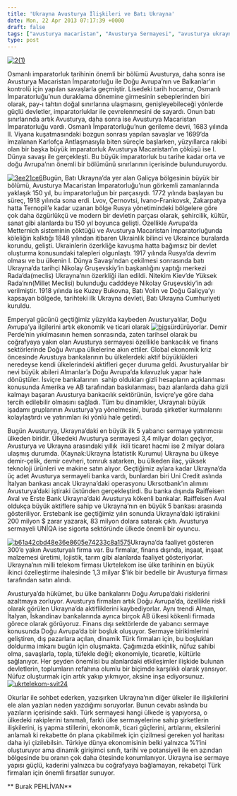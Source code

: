 ```yaml
---
title: 'Ukrayna Avusturya İlişkileri ve Batı Ukrayna'
date: Mon, 22 Apr 2013 07:17:39 +0000
draft: false
tags: ["avusturya macaristan", "Avusturya Sermayesi", "avusturya ukrayna ilişkileri", "Batı Volin", "Bukovna", "Dış Ticaret", "Ekonomi", "Galiçya", "Metternich Sistemi", "Nikolay Gruşevskiy", "osmanlı imparatorluğu", "Raiffeisen aval", "Tarih", "Ukrayna", "Ukrayna Dış İlişkileri", "Ukrayna yabancı sermaye", "ukrtelekom", "Uluslarası İlişkiler", "Zakarpatya"]
type: post
---
```


[![2(1)](http://burakpehlivan.org/wp-content/uploads/2013/04/21.jpg)](http://burakpehlivan.org/1381/ukrayna-avusturya-iliskileri-ve-bati-ukrayna/attachment/21/)

Osmanlı imparatorluk tarihinin önemli bir bölümü Avusturya, daha sonra ise Avusturya Macaristan İmparatorluğu ile Doğu Avrupa’nın ve Balkanlar’ın kontrolü için yapılan savaşlarla geçmiştir. Lisedeki tarih hocamız, Osmanlı İmparatorluğu’nun duraklama dönemine girmesinin sebeplerinden biri olarak, pay-ı tahtın doğal sınırlarına ulaşmasını, genişleyebileceği yönlerde güçlü devletler, imparatorluklar ile çevrelenmesini de sayardı. Onun batı sınırlarında artık Avusturya, daha sonra ise Avusturya Macaristan İmparatorluğu vardı. Osmanlı İmparatorluğu’nun gerileme devri, 1683 yılında II. Viyana kuşatmasındaki bozgun sonrası yapılan savaşlar ve 1699’da imzalanan Karlofça Antlaşmasıyla biten süreçle başlarken, yüzyıllarca rakibi olan bir başka büyük imparatorluk Avusturya Macaristan’ın çöküşü ise I. Dünya savaşı ile gerçekleşti. Bu büyük imparatorluk bu tarihe kadar orta ve doğu Avrupa’nın önemli bir bölümünü sınırlarının içerisinde bulunduruyordu.

[![3ee21ce6](http://burakpehlivan.org/wp-content/uploads/2013/04/3ee21ce6.jpg)](http://burakpehlivan.org/1381/ukrayna-avusturya-iliskileri-ve-bati-ukrayna/3ee21ce6/)Bugün, Batı Ukrayna’da yer alan Galiçya bölgesinin büyük bir bölümü, Avusturya Macaristan İmparatorluğu’nun görkemli zamanlarında yaklaşık 150 yıl, bu imparatorluğun bir parçasıydı. 1772 yılında başlayan bu süreç, 1918 yılında sona erdi. Lvov, Çernovtsi, Ivano-Frankovsk, Zakarpatya hatta Ternopil’e kadar uzanan bölge Rusya yönetimindeki bölgelere göre çok daha özgürlükçü ve modern bir devletin parçası olarak, şehircilik, kültür, sanat gibi alanlarda bu 150 yıl boyunca gelişti. Özellikle Avrupa’da Metternich sisteminin çöktüğü ve Avusturya Macaristan İmparatorluğunda köleliğin kalktığı 1848 yılından itibaren Ukrainlik bilinci ve Ukraince buralarda korundu, gelişti. Ukrainlerin özerkliğe kavuşma hatta bağımsız bir devlet oluşturma konusundaki talepleri olgunlaştı. 1917 yılında Rusya’da devrim olması ve bu ülkenin I. Dünya Savaşı’ndan çekilmesi sonrasında batı Ukrayna’da tarihçi Nikolay Gruşevskiy’in başkanlığını yaptığı merkezi Rada’da(meclis) Ukrayna’nın özerkliği ilan edildi. Nitekim Kiev’de Yüksek Rada’nın(Millet Meclisi) bulunduğu cadddeye Nikolay Gruşevskiy’in adı verilmiştir. 1918 yılında ise Kuzey Bukovna, Batı Volin ve Doğu Galiçya’yı kapsayan bölgede, tarihteki ilk Ukrayna devleti, Batı Ukrayna Cumhuriyeti kuruldu.

Emperyal gücünü geçtiğimiz yüzyılda kaybeden Avusturyalılar, Doğu Avrupa’ya ilgilerini artık ekonomik ve ticari olarak [![big](http://burakpehlivan.org/wp-content/uploads/2013/04/big.jpg)](http://burakpehlivan.org/1381/ukrayna-avusturya-iliskileri-ve-bati-ukrayna/big/)sürdürüyorlar. Demir Perde’nin yıkılmasının hemen sonrasında, zaten tarihsel olarak bu coğrafyaya yakın olan Avusturya sermayesi özellikle bankacılık ve finans sektörlerinde Doğu Avrupa ülkelerine akın ettiler. Global ekonomik kriz öncesinde Avustuya bankalarının bu ülkelerdeki aktif büyüklükleri neredeyse kendi ülkelerindeki aktifleri geçer duruma geldi. Avusturyalılar bir nevi büyük abileri Almanlar’a Doğu Avrupa’da kılavuzluk yapar hale dönüştüler. İsviçre bankalarının  sahip oldukları gizli hesapların açıklanması konusunda Amerika ve AB tarafından baskılanması, bazı alanlarda daha gizli kalmayı başaran Avusturya bankacılık sektörünün, İsviçre’ye göre daha tercih edilebilir olmasını sağladı. Tüm bu dinamikler, Ukraynalı büyük işadamı gruplarının Avusturya’ya yönelmesini, burada şirketler kurmalarını kolaylaştırdı ve yatırımları iki yönlü hale getirdi.

Bugün Avusturya, Ukrayna’daki en büyük ilk 5 yabancı sermaye yatırımcısı ülkeden biridir. Ülkedeki Avusturya sermayesi 3,4 milyar doları geçiyor, Avusturya ve Ukrayna arasındaki yıllık  ikili ticaret hacmi ise 2 milyar dolara ulaşmış durumda. (Kaynak:Ukrayna İstatistik Kurumu) Ukrayna bu ülkeye demir-çelik, demir cevheri, tomruk satarken, bu ülkeden ilaç, yüksek teknoloji ürünleri ve makine satın alıyor. Geçtiğimiz aylara kadar Ukrayna’da üç adet Avusturya sermayeli banka vardı, bunlardan biri Uni Credit aslında İtalyan bankası ancak Ukrayna’daki operasyonu Ukrsotbank’ın alımını Avusturya’daki iştiraki üstünden gerçekleştirdi. Bu banka dışında Raiffeisen Aval ve Erste Bank Ukrayna’daki Avusturya kökenli bankalar. Raiffeisen Aval oldukça büyük aktiflere sahip ve Ukrayna’nın en büyük 5 bankası arasında gösteriliyor. Erstebank ise geçtiğimiz yılın sonunda Ukrayna’daki iştirakini 200 milyon $ zarar yazarak, 83 milyon dolara satarak çıktı. Avusturya sermayeli UNİQA ise sigorta sektöründe ülkede önemli bir oyuncu.

[![b61a42cbd48e36e8605e74233c8a1575](http://burakpehlivan.org/wp-content/uploads/2013/04/b61a42cbd48e36e8605e74233c8a1575.jpg)](http://burakpehlivan.org/1381/ukrayna-avusturya-iliskileri-ve-bati-ukrayna/b61a42cbd48e36e8605e74233c8a1575/)Ukrayna’da faaliyet gösteren 300’e yakın Avusturyalı firma var. Bu firmalar, finans dışında, inşaat, inşaat malzemesi üretimi, lojistik, tarım gibi alanlarda faaliyet gösteriyorlar. Ukrayna’nın milli telekom firması Ukrtelekom ise ülke tarihinin en büyük ikinci özelleştirme ihalesinde 1,3 milyar $’lık bir bedelle bir Avusturya firması tarafından satın alındı.

Avusturya’da hükümet, bu ülke bankalarını Doğu Avrupa’daki risklerini azaltmaya zorluyor. Avusturya firmaları artık Doğu Avrupa’da, özellikle riskli olarak görülen Ukrayna’da aktifliklerini kaybediyorlar. Aynı trendi Alman, İtalyan, İskandinav bankalarında ayrıca birçok AB ülkesi kökenli firmada görece olarak görüyoruz. Finans dışı sektörlerde de yabancı sermaye konusunda Doğu Avrupa’da bir boşluk oluşuyor. Sermaye birikimlerini geliştiren, dış pazarlara açılan, dinamik Türk firmaları için, bu boşlukları doldurma imkanı bugün için oluşmakta. Çağımızda etkinlik, nüfuz sahibi olma, savaşlarla, topla, tüfekle değil; ekonomiyle, ticaretle, kültürle sağlanıyor. Her şeyden önemlisi bu alanlardaki etkileşimler ilişkide bulunan devletlerin, toplumların refahına olumlu bir biçimde karşılıklı olarak yansıyor. Nüfuz oluşturmak için artık yakıp yıkmıyor, aksine inşa ediyorsunuz.[![ukrtelekom-svit24](http://burakpehlivan.org/wp-content/uploads/2013/04/ukrtelekom-svit24.jpg)](http://burakpehlivan.org/1381/ukrayna-avusturya-iliskileri-ve-bati-ukrayna/ukrtelekom-svit24/)

Okurlar ile sohbet ederken, yazışırken Ukrayna’nın diğer ülkeler ile ilişkilerini ele alan yazıları neden yazdığımı soruyorlar. Bunun cevabı aslında bu yazıların içerisinde saklı. Türk sermayesi hangi ülkede iş yapıyorsa, o ülkedeki rakiplerini tanımalı, farklı ülke sermayelerine sahip şirketlerin ilişkilerini, iş yapma stillerini, ekonomik, ticari güçlerini, artılarını, eksilerini anlamalı ki rekabette ön plana çıkabilmek için çizilmesi gereken yol haritası daha iyi çizilebilsin. Türkiye dünya ekonomisinin belki yalnızca %1’ini oluşturuyor ama dinamik girişimci sınıfı, tarihi ve potansiyeli ile en azından bölgesinde bu oranın çok daha ötesinde konumlanıyor. Ukrayna ise sermaye yapısı güçlü, kaderini yalnızca bu coğrafyaya bağlamayan, rekabetçi Türk firmaları için önemli fırsatlar sunuyor.

** Burak PEHLİVAN**